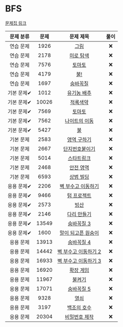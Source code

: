 # BFS

[문제집 링크](https://www.acmicpc.net/workbook/view/7313)

| 문제 분류 | 문제 | 문제 제목 | 풀이 |
| :--: | :--: | :--: | :--: |
| 연습 문제 | 1926 | [그림](https://www.acmicpc.net/problem/1926) | ❌ |
| 연습 문제 | 2178 | [미로 탐색](https://www.acmicpc.net/problem/2178) | ❌ |
| 연습 문제 | 7576 | [토마토](https://www.acmicpc.net/problem/7576) | ❌ |
| 연습 문제 | 4179 | [불!](https://www.acmicpc.net/problem/4179) | ❌ |
| 연습 문제 | 1697 | [숨바꼭질](https://www.acmicpc.net/problem/1697) | ❌ |
| 기본 문제✔ | 1012 | [유기농 배추](https://www.acmicpc.net/problem/1012) | ❌ |
| 기본 문제✔ | 10026 | [적록색약](https://www.acmicpc.net/problem/10026) | ❌ |
| 기본 문제✔ | 7569 | [토마토](https://www.acmicpc.net/problem/7569) | ❌ |
| 기본 문제✔ | 7562 | [나이트의 이동](https://www.acmicpc.net/problem/7562) | ❌ |
| 기본 문제✔ | 5427 | [불](https://www.acmicpc.net/problem/5427) | ❌ |
| 기본 문제 | 2583 | [영역 구하기](https://www.acmicpc.net/problem/2583) | ❌ |
| 기본 문제 | 2667 | [단지번호붙이기](https://www.acmicpc.net/problem/2667) | ❌ |
| 기본 문제 | 5014 | [스타트링크](https://www.acmicpc.net/problem/5014) | ❌ |
| 기본 문제 | 2468 | [안전 영역](https://www.acmicpc.net/problem/2468) | ❌ |
| 기본 문제 | 6593 | [상범 빌딩](https://www.acmicpc.net/problem/6593) | ❌ |
| 응용 문제✔ | 2206 | [벽 부수고 이동하기](https://www.acmicpc.net/problem/2206) | ❌ |
| 응용 문제✔ | 9466 | [텀 프로젝트](https://www.acmicpc.net/problem/9466) | ❌ |
| 응용 문제✔ | 2573 | [빙산](https://www.acmicpc.net/problem/2573) | ❌ |
| 응용 문제✔ | 2146 | [다리 만들기](https://www.acmicpc.net/problem/2146) | ❌ |
| 응용 문제✔ | 13549 | [숨바꼭질 3](https://www.acmicpc.net/problem/13549) | ❌ |
| 응용 문제✔ | 1600 | [말이 되고픈 원숭이](https://www.acmicpc.net/problem/1600) | ❌ |
| 응용 문제 | 13913 | [숨바꼭질 4](https://www.acmicpc.net/problem/13913) | ❌ |
| 응용 문제 | 14442 | [벽 부수고 이동하기 2](https://www.acmicpc.net/problem/14442) | ❌ |
| 응용 문제 | 16933 | [벽 부수고 이동하기 3](https://www.acmicpc.net/problem/16933) | ❌ |
| 응용 문제 | 16920 | [확장 게임](https://www.acmicpc.net/problem/16920) | ❌ |
| 응용 문제 | 11967 | [불켜기](https://www.acmicpc.net/problem/11967) | ❌ |
| 응용 문제 | 17071 | [숨바꼭질 5](https://www.acmicpc.net/problem/17071) | ❌ |
| 응용 문제 | 9328 | [열쇠](https://www.acmicpc.net/problem/9328) | ❌ |
| 응용 문제 | 3197 | [백조의 호수](https://www.acmicpc.net/problem/3197) | ❌ |
| 응용 문제 | 20304 | [비밀번호 제작](https://www.acmicpc.net/problem/20304) | ❌ |